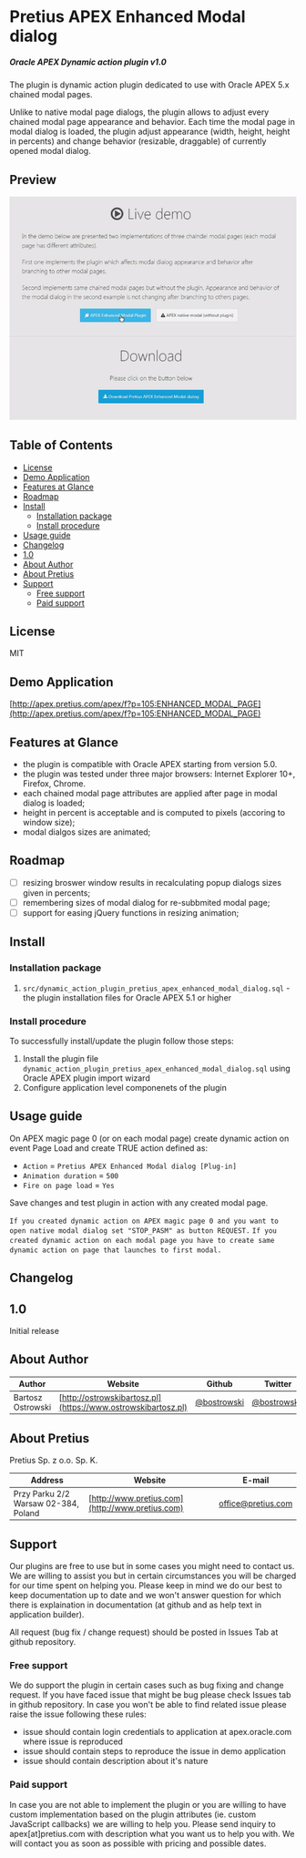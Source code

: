 # Pretius APEX Enhanced Modal dialog
##### Oracle APEX Dynamic action plugin v1.0
The plugin is dynamic action plugin dedicated to use with Oracle APEX 5.x chained modal pages.

Unlike to native modal page dialogs, the plugin allows to adjust every chained modal page appearance and behavior. Each time the modal page in modal dialog is loaded, the plugin adjust appearance (width, height, height in percents) and change behavior (resizable, draggable) of currently opened modal dialog.

## Preview
![Alt text](/preview.gif?raw=true "Preview")

## Table of Contents
- [License](#license)
- [Demo Application](#demo-application)
- [Features at Glance](#features-at-glance)
- [Roadmap](#roadmap)
- [Install](#install)
  - [Installation package](#installation-package)
  - [Install procedure](#install-procedure)
- [Usage guide](#usage-guide)
- [Changelog](#changelog)
- [1.0](#10)
- [About Author](#about-author)
- [About Pretius](#about-pretius)
- [Support](#support)
  - [Free support](#free-support)
  - [Paid support](#paid-support)

## License
MIT

## Demo Application
[http://apex.pretius.com/apex/f?p=105:ENHANCED_MODAL_PAGE](http://apex.pretius.com/apex/f?p=105:ENHANCED_MODAL_PAGE)

## Features at Glance
* the plugin is compatible with Oracle APEX starting from version 5.0.
* the plugin was tested under three major browsers: Internet Explorer 10+, Firefox, Chrome.
* each chained modal page attributes are applied after page in modal dialog is loaded;
* height in percent is acceptable and is computed to pixels (accoring to window size);
* modal dialgos sizes are animated;

## Roadmap
* [ ] resizing broswer window results in recalculating popup dialogs sizes given in percents;
* [ ] remembering sizes of modal dialog for re-subbmited modal page;
* [ ] support for easing jQuery functions in resizing animation;

## Install

### Installation package
1. `src/dynamic_action_plugin_pretius_apex_enhanced_modal_dialog.sql` - the plugin installation files for Oracle APEX 5.1 or higher


### Install procedure
To successfully install/update the plugin follow those steps:
1. Install the plugin file `dynamic_action_plugin_pretius_apex_enhanced_modal_dialog.sql` using Oracle APEX plugin import wizard
1. Configure application level componenets of the plugin

## Usage guide
On APEX magic page 0 (or on each modal page) create dynamic action on event Page Load and create TRUE action defined as:

* `Action` = `Pretius APEX Enhanced Modal dialog [Plug-in]`
* `Animation duration` = `500`
* `Fire on page load` = `Yes`

Save changes and test plugin in action with any created modal page.

`If you created dynamic action on APEX magic page 0 and you want to open native modal dialog set "STOP_PASM" as button REQUEST.`
`If you created dynamic action on each modal page you have to create same dynamic action on page that launches to first modal.`

## Changelog

## 1.0
Initial release

## About Author
Author            | Website                                 | Github                                       | Twitter                                       | E-mail
------------------|-----------------------------------------|----------------------------------------------|-----------------------------------------------|----------------------------------------------------
Bartosz Ostrowski | [http://ostrowskibartosz.pl](https://www.ostrowskibartosz.pl) | [@bostrowski](https://github.com/bostrowski) | [@bostrowsk1](https://twitter.com/bostrowsk1) | bostrowski@pretius.com, ostrowski.bartosz@gmail.com

## About Pretius
Pretius Sp. z o.o. Sp. K.

Address | Website | E-mail
--------|---------|-------
Przy Parku 2/2 Warsaw 02-384, Poland | [http://www.pretius.com](http://www.pretius.com) | [office@pretius.com](mailto:office@pretius.com)

## Support
Our plugins are free to use but in some cases you might need to contact us. We are willing to assist you but in certain circumstances you will be charged for our time spent on helping you. Please keep in mind we do our best to keep documentation up to date and we won't answer question for which there is explaination in documentation (at github and as help text in application builder).

All request (bug fix / change request) should be posted in Issues Tab at github repository.

### Free support
We do support the plugin in certain cases such as bug fixing and change request. If you have faced issue that might be bug please check Issues tab in github repository. In case you won't be able to find related issue please raise the issue following these rules:

* issue should contain login credentials to application at apex.oracle.com where issue is reproduced
* issue should contain steps to reproduce the issue in demo application
* issue should contain description about it's nature

### Paid support
In case you are not able to implement the plugin or you are willing to have custom implementation based on the plugin attributes (ie. custom JavaScript callbacks) we are willing to help you. Please send inquiry to apex[at]pretius.com with description what you want us to help you with. We will contact you as soon as possible with pricing and possible dates.
